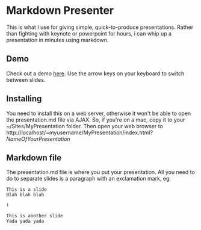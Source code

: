 Markdown Presenter
===

This is what I use for giving simple, quick-to-produce presentations. Rather than fighting with keynote or powerpoint for hours, i can whip up a presentation in minutes using markdown.

Demo
---
Check out a demo [here](http://chrishulbert.github.com/MarkdownPresenter/Presenter.html). Use the arrow keys on your keyboard to switch between slides.

Installing
---
You need to install this on a web server, otherwise it won't be able to open the presentation.md file via AJAX. So, if you're on a mac, copy it to your ~/Sites/MyPresentation folder. Then open your web browser to http://localhost/~myusername/MyPresentation/index.html?_NameOfYourPresentation_

Markdown file
---
The presentation.md file is where you put your presentation. All you need to do to separate slides is a paragraph with an exclamation mark, eg:

    This is a slide
    Blah blah blah

    !

    This is another slide
    Yada yada yada
